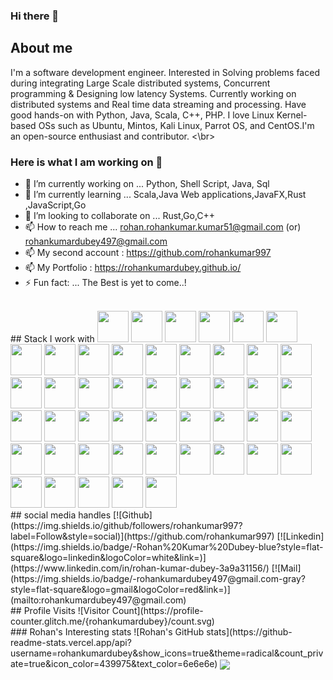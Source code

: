### Hi there 👋

## About me 
I'm a software development engineer. Interested in Solving problems faced during integrating Large Scale distributed systems, Concurrent programming & Designing low latency Systems. Currently working on distributed systems and Real time data streaming and processing. Have good hands-on with Python, Java, Scala, C++, PHP. I love Linux Kernel-based OSs such as Ubuntu, Mintos, Kali Linux, Parrot OS, and CentOS.I'm an open-source enthusiast and contributor.
<\br>
### Here is what I am working on 👋
- 🔭 I’m currently working on ... Python, Shell Script, Java, Sql
- 🌱 I’m currently learning ... Scala,Java Web applications,JavaFX,Rust ,JavaScript,Go
- 👯 I’m looking to collaborate on ... Rust,Go,C++
- 📫 How to reach me ... rohan.rohankumar.kumar51@gmail.com (or) rohankumardubey497@gmail.com
- 📫 My second account : https://github.com/rohankumar997
- 📫 My Portfolio : https://rohankumardubey.github.io/
- ⚡ Fun fact: ... The Best is yet to come..!
<br>
## Stack I work with
<code><img height="50" src="https://www.vectorlogo.zone/logos/python/python-ar21.svg"></code>
<code><img height="50" src="https://www.vectorlogo.zone/logos/java/java-horizontal.svg"></code>
<code><img height="50" src="https://cdn.worldvectorlogo.com/logos/c.svg"></code>
<code><img height="50" src="https://img.icons8.com/dusk/344/scala.png"></code>
<code><img height="50" src="https://www.vectorlogo.zone/logos/rust-lang/rust-lang-icon.svg"></code>
<code><img height="50" src="https://www.vectorlogo.zone/logos/golang/golang-horizontal.svg"></code>
<code><img height="50" src="https://www.vectorlogo.zone/logos/php/php-horizontal.svg"></code>
<code><img height="50" src="https://www.vectorlogo.zone/logos/javascript/javascript-ar21.svg"></code>
<code><img height="50" src="https://www.vectorlogo.zone/logos/w3_html5/w3_html5-ar21.svg"></code>
<code><img height="50" src="https://www.vectorlogo.zone/logos/gnu_bash/gnu_bash-ar21.svg"></code>
<code><img height="50" src="https://www.vectorlogo.zone/logos/pocoo_flask/pocoo_flask-ar21.svg"></code>	
<code><img height="50" src="https://www.vectorlogo.zone/logos/djangoproject/djangoproject-ar21.svg"></code>	
<code><img height="50" src="https://www.vectorlogo.zone/logos/apache_spark/apache_spark-ar21.svg"></code>	
<code><img height="50" src="https://www.vectorlogo.zone/logos/amazon_aws/amazon_aws-ar21.svg"></code>	
<code><img height="50" src="https://www.vectorlogo.zone/logos/apache_hadoop/apache_hadoop-ar21.svg"></code>		
<code><img height="50" src="https://www.vectorlogo.zone/logos/apache_hive/apache_hive-ar21.svg"></code>	
<code><img height="50" src="https://www.vectorlogo.zone/logos/mongodb/mongodb-ar21.svg"></code>
<code><img height="50" src="https://www.vectorlogo.zone/logos/mysql/mysql-horizontal.svg"></code>	
<code><img height="50" src="https://www.vectorlogo.zone/logos/mariadb/mariadb-ar21.svg"></code>
<code><img height="50" src="https://www.vectorlogo.zone/logos/postgresql/postgresql-ar21.svg"></code>
<code><img height="50" src="https://www.vectorlogo.zone/logos/apache_kafka/apache_kafka-ar21.svg"></code>
<code><img height="50" src="https://www.vectorlogo.zone/logos/jetbrains/jetbrains-ar21.svg"></code>
<code><img height="50" src="https://img.icons8.com/color/344/intellij-idea.png"></code>
<code><img height="50" src="https://img.icons8.com/color/344/pycharm.png"></code>
<code><img height="50" src="https://www.vectorlogo.zone/logos/visualstudio_code/visualstudio_code-ar21.svg"></code>
<code><img height="50" src="https://img.icons8.com/fluent/344/visual-studio-2019.png"></code>
<code><img height="50" src="https://img.icons8.com/color/344/teradata.png"></code>
<code><img height="50" src="https://upload.wikimedia.org/wikipedia/commons/b/b6/PuTTY_icon_128px.png"></code>
<code><img height="50" src="https://upload.wikimedia.org/wikipedia/commons/d/de/WinSCP_Logo.png"></code>
<code><img height="50" src="https://cdn.worldvectorlogo.com/logos/sublime-text.svg"></code>
<code><img height="50" src="https://www.vectorlogo.zone/logos/vim/vim-ar21.svg"></code>
<code><img height="50" src="https://img.icons8.com/color/344/notepad-plus-plus.png"></code>
<code><img height="50" src="https://upload.wikimedia.org/wikipedia/commons/0/0b/UltraEditLogo.png"></code>
<code><img height="50" src="https://www.vectorlogo.zone/logos/github/github-ar21.svg"></code>
<code><img height="50" src="https://www.vectorlogo.zone/logos/apache/apache-official.svg"></code>
<code><img height="50" src="https://www.vectorlogo.zone/logos/opensource/opensource-ar21.svg"></code>
<code><img height="50" src="https://www.vectorlogo.zone/logos/redhat/redhat-ar21.svg"></code>
<code><img height="50" src="https://www.vectorlogo.zone/logos/gnu/gnu-ar21.svg"></code>
<code><img height="50" src="https://www.vectorlogo.zone/logos/gnome/gnome-ar21.svg"></code>
<code><img height="50" src="https://www.vectorlogo.zone/logos/bitbucket/bitbucket-ar21.svg"></code>
<code><img height="50" src="https://www.vectorlogo.zone/logos/gitlab/gitlab-ar21.svg"></code>
<code><img height="50" src="https://www.vectorlogo.zone/logos/atlassian_jira/atlassian_jira-ar21.svg"></code>
<code><img height="50" src="https://www.vectorlogo.zone/logos/git-scm/git-scm-ar21.svg"></code>
<code><img height="50" src="https://www.vectorlogo.zone/logos/linux/linux-ar21.svg"></code>
<code><img height="50" src="https://www.vectorlogo.zone/logos/ubuntu/ubuntu-ar21.svg"></code>
<code><img height="50" src="https://www.vectorlogo.zone/logos/centos/centos-ar21.svg"></code>
<code><img height="50" src="https://www.vectorlogo.zone/logos/getbootstrap/getbootstrap-ar21.svg"></code>
<br>
## social media handles
[![Github](https://img.shields.io/github/followers/rohankumar997?label=Follow&style=social)](https://github.com/rohankumar997)
[![Linkedin](https://img.shields.io/badge/-Rohan%20Kumar%20Dubey-blue?style=flat-square&logo=linkedin&logoColor=white&link=)](https://www.linkedin.com/in/rohan-kumar-dubey-3a9a31156/)
[![Mail](https://img.shields.io/badge/-rohankumardubey497@gmail.com-gray?style=flat-square&logo=gmail&logoColor=red&link=)](mailto:rohankumardubey497@gmail.com)
<br>
## Profile Visits
![Visitor Count](https://profile-counter.glitch.me/{rohankumardubey}/count.svg)
<br>
### Rohan's Interesting stats
![Rohan's GitHub stats](https://github-readme-stats.vercel.app/api?username=rohankumardubey&show_icons=true&theme=radical&count_private=true&icon_color=439975&text_color=6e6e6e)
<a href="https://github.com/rohankumardubey">
  <img align="center" src="https://github-readme-stats.vercel.app/api/top-langs/?username=rohankumardubey&langs_count=10&theme=dark&layout=compact" />
</a>
<br>
